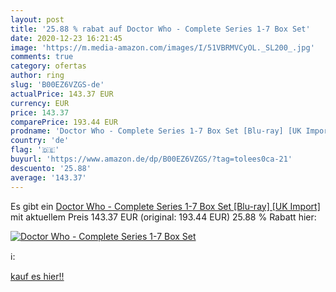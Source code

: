 ```yaml
---
layout: post
title: '25.88 % rabat auf Doctor Who - Complete Series 1-7 Box Set'
date: 2020-12-23 16:21:45
image: 'https://m.media-amazon.com/images/I/51VBRMVCyOL._SL200_.jpg'
comments: true
category: ofertas
author: ring
slug: 'B00EZ6VZGS-de'
actualPrice: 143.37 EUR
currency: EUR
price: 143.37
comparePrice: 193.44 EUR
prodname: 'Doctor Who - Complete Series 1-7 Box Set [Blu-ray] [UK Import]'
country: 'de'
flag: '🇩🇪'
buyurl: 'https://www.amazon.de/dp/B00EZ6VZGS/?tag=tolees0ca-21'
descuento: '25.88'
average: '143.37'
---
```


Es gibt ein [Doctor Who - Complete Series 1-7 Box Set [Blu-ray] [UK Import]](https://www.amazon.de/dp/B00EZ6VZGS/?tag=tolees0ca-21) mit aktuellem Preis 143.37 EUR (original: 193.44 EUR) 25.88 % Rabatt hier:

[![Doctor Who - Complete Series 1-7 Box Set](https://m.media-amazon.com/images/I/51VBRMVCyOL._SL200_.jpg)](https://www.amazon.de/dp/B00EZ6VZGS/?tag=tolees0ca-21)

ℹ️:


[kauf es hier!!](https://www.amazon.de/dp/B00EZ6VZGS/?tag=tolees0ca-21)
